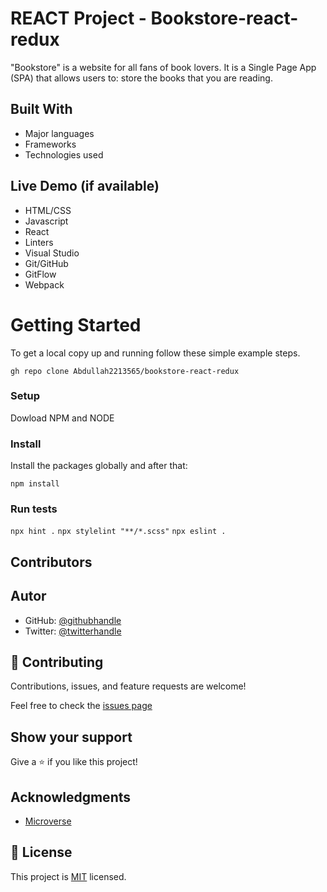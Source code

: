# REACT Project - Bookstore-react-redux
 "Bookstore" is a website for all fans of book lovers. It is a Single Page App (SPA) that allows users to: store the books that you are reading.
 
## Built With

- Major languages
- Frameworks
- Technologies used

## Live Demo (if available)
- HTML/CSS
- Javascript
- React
- Linters
- Visual Studio
- Git/GitHub
- GitFlow
- Webpack

# Getting Started

To get a local copy up and running follow these simple example steps.

`gh repo clone Abdullah2213565/bookstore-react-redux`

### Setup

Dowload NPM and NODE

### Install

Install the packages globally and after that:

`npm install`

### Run tests

`npx hint .`
`npx stylelint "**/*.scss"`
`npx eslint .`

## Contributors

## Autor
- GitHub: [@githubhandle](https://github.com/Abdullah2213565)
- Twitter: [@twitterhandle](https://twitter.com/dulakhan024)

## 🤝 Contributing

Contributions, issues, and feature requests are welcome!

Feel free to check the [issues page](https://github.com/Abdullah2213565/math_magician/issues/5)

## Show your support

Give a ⭐️ if you like this project!

## Acknowledgments

- [Microverse](https://www.microverse.com)

## 📝 License

This project is [MIT](./MIT.md) licensed.